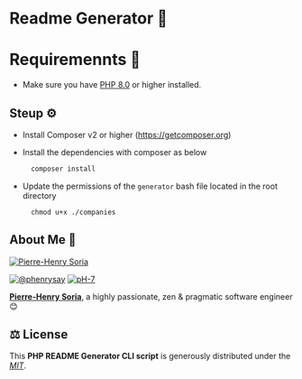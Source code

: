 # Readme Generator 🚀

# Requiremennts 📙

* Make sure you have [PHP 8.0](https://www.php.net/releases/8_0_0.php) or higher installed.


## Steup ⚙️

* Install Composer v2 or higher (https://getcomposer.org)
  
* Install the dependencies with composer as below

    ```bash
      composer install
    ```

* Update the permissions of the `generator` bash file located in the root directory

    ```
      chmod u+x ./companies
    ```

## About Me 🤠

[![Pierre-Henry Soria](https://s.gravatar.com/avatar/a210fe61253c43c869d71eaed0e90149?s=200)](https://ph7.me "Pierre-Henry Soria personal website")

[![@phenrysay][twitter-image]](https://twitter.com/phenrysay) [![pH-7][github-image]](https://github.com/pH-7)

**[Pierre-Henry Soria](https://ph7.me)**, a highly passionate, zen &amp; pragmatic software engineer 😊


## ⚖️ License

This **PHP README Generator CLI script** is generously distributed under the *[MIT](https://opensource.org/licenses/MIT)*.


<!-- GitHub's Markdown reference links -->
[twitter-image]: https://img.shields.io/badge/Twitter-1DA1F2?style=for-the-badge&logo=twitter&logoColor=white
[github-image]: https://img.shields.io/badge/GitHub-100000?style=for-the-badge&logo=github&logoColor=white
